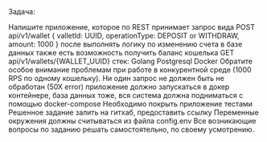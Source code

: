 Задача:

Напишите приложение, которое по REST принимает запрос вида
POST api/v1/wallet
{
valletId: UUID,
operationType: DEPOSIT or WITHDRAW,
amount: 1000 }
после выполнять логику по изменению счета в базе данных также есть возможность получить баланс кошелька
GET api/v1/wallets/{WALLET_UUID}
стек:
Golang
Postgresql
Docker
Обратите особое внимание проблемам при работе в конкурентной среде (1000 RPS по одному кошельку). Ни один запрос не должен быть не обработан (50Х error)
приложение должно запускаться в докер контейнере, база данных тоже, вся система должна подниматься с помощью docker-compose
Необходимо покрыть приложение тестами
Решенное задание залить на гитхаб, предоставить ссылку Переменные окружения должны считываться из файла config.env
Все возникающие вопросы по заданию решать самостоятельно, по своему усмотрению.

